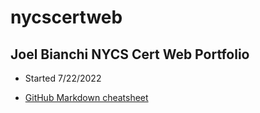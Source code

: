 # nycscertweb
## Joel Bianchi NYCS Cert Web Portfolio
* Started 7/22/2022

* [GitHub Markdown cheatsheet](https://docs.github.com/en/get-started/writing-on-github/getting-started-with-writing-and-formatting-on-github/basic-writing-and-formatting-syntax)
